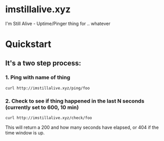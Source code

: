 # imstillalive.xyz
I'm Still Alive - Uptime/Pinger thing for .. whatever


# Quickstart

## It's a two step process:

### 1. Ping with name of thing

    curl http://imstillalive.xyz/ping/foo

### 2. Check to see if thing happened in the last N seconds (currently set to 600, 10 min)

    curl http://imstillalive.xyz/check/foo

This will return a 200 and how many seconds have elapsed, or 404 if the time window is up.
